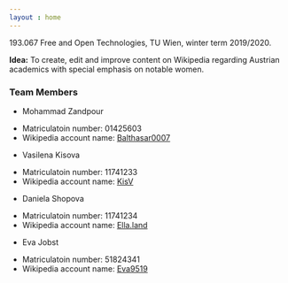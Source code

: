 ```yaml
---
layout : home
---
```


193.067 Free and Open Technologies, TU Wien, winter term 2019/2020.

**Idea:** To create, edit and improve content on Wikipedia regarding Austrian academics with special
emphasis on notable women.

### Team Members
- Mohammad Zandpour
 * Matriculatoin number: 01425603
 * Wikipedia account name: [Balthasar0007](https://de.wikipedia.org/wiki/Benutzer:Balthasar0007)
- Vasilena Kisova
 * Matriculatoin number: 11741233
 * Wikipedia account name: [KisV](https://de.wikipedia.org/wiki/Benutzer:KisV)
- Daniela Shopova
 * Matriculatoin number: 11741234
 * Wikipedia account name: [Ella.land](https://de.wikipedia.org/wiki/Benutzer:Ella.land)
- Eva Jobst
 * Matriculatoin number: 51824341
 * Wikipedia account name: [Eva9519](https://de.wikipedia.org/wiki/Benutzer:Eva9519)